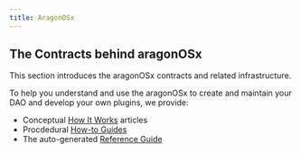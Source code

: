 ```yaml
---
title: AragonOSx
---
```


## The Contracts behind aragonOSx

This section introduces the aragonOSx contracts and related infrastructure.

To help you understand and use the aragonOSx to create and maintain your DAO and develop your own plugins, we provide:

- Conceptual [How It Works](01-how-it-works/index.md) articles
- Procdedural [How-to Guides](02-how-to-guides/index.md)
- The auto-generated [Reference Guide](03-reference-guide/index.md)
